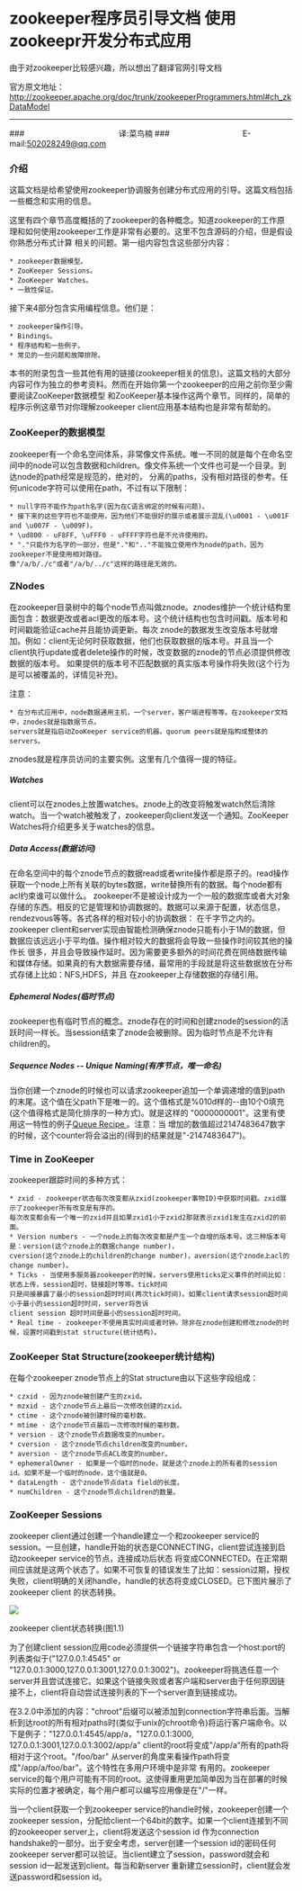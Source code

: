 zookeeper程序员引导文档 使用zookeepr开发分布式应用
===========================
由于对zookeeper比较感兴趣，所以想出了翻译官网引导文档

官方原文地址：http://zookeeper.apache.org/doc/trunk/zookeeperProgrammers.html#ch_zkDataModel
****

###　　　　　　　　　　　　译:菜鸟楠
###　　　　　　　　　 E-mail:502028249@qq.com

### 介绍

这篇文档是给希望使用zookeeper协调服务创建分布式应用的引导。这篇文档包括一些概念和实用的信息。

这里有四个章节高度概括的了zookeeper的各种概念。知道zookeeper的工作原理和如何使用zookeeper工作是非常有必要的。这里不包含源码的介绍，但是假设你熟悉分布式计算
相关的问题。第一组内容包含这些部分内容：

    * zookeeper数据模型。
    * ZooKeeper Sessions。
    * ZooKeeper Watches。
    * 一致性保证。

接下来4部分包含实用编程信息。他们是：

    * zookeeper操作引导。
    * Bindings。
    * 程序结构和一些例子。
    * 常见的一些问题和故障排除。

本书的附录包含一些其他有用的链接(zookeeper相关的信息)。这篇文档的大部分内容可作为独立的参考资料。然而在开始你第一个zookeeper的应用之前你至少需要阅读ZooKeeper数据模型
和ZooKeeper基本操作这两个章节。同样的，简单的程序示例这章节对你理解zookeeper client应用基本结构也是非常有帮助的。

### ZooKeeper的数据模型

zookeeper有一个命名空间体系，非常像文件系统。唯一不同的就是每个在命名空间中的node可以包含数据和children。像文件系统一个文件也可是一个目录。到达node的path经常是规范的，绝对的，
分离的paths，没有相对路径的参考。任何unicode字符可以使用在path，不过有以下限制：

    * null字符不能作为path名字(因为在C语言绑定的时候有问题)。
    * 接下来的这些字符也不能使用，因为他们不能很好的展示或者展示混乱(\u0001 - \u001F and \u007F - \u009F)。
    * \ud800 - uF8FF, \uFFF0 - uFFFF字符也是不允许使用的。
    * "."只能作为名字的一部分，但是"."和".."不能独立使用作为node的path，因为zookeeper不是使用相对路径。
    像"/a/b/./c"或者"/a/b/../c"这样的路径是无效的。

### ZNodes

在zookeeper目录树中的每个node节点叫做znode。znodes维护一个统计结构里面包含：数据更改或者acl更改的版本号。这个统计结构也包含时间戳。版本号和时间戳能验证cache并且能协调更新。每次
znode的数据发生改变版本号就增加。例如：client无论何时获取数据，他们也获取数据的版本号。并且当一个client执行update或者delete操作的时候，改变数据的znode的节点必须提供修改数据的版本号。
如果提供的版本号不匹配数据的真实版本号操作将失败(这个行为是可以被覆盖的，详情见补充)。

注意：

    * 在分布式应用中，node数据通用主机，一个server，客户端进程等等。在zookeeper文档中，znodes就是指数据节点。
    servers就是指启动ZooKeeper service的机器。quorum peers就是指构成整体的servers。

znodes就是程序员访问的主要实例。这里有几个值得一提的特征。

##### Watches

client可以在znodes上放置watches。znode上的改变将触发watch然后清除watch。当一个watch被触发了，zookeeper向client发送一个通知。ZooKeeper Watches将介绍更多关于watches的信息。

##### Data Access(数据访问)

在命名空间中的每个znode节点的数据read或者write操作都是原子的。read操作获取一个node上所有关联的bytes数据，write替换所有的数据。每个node都有acl约束谁可以做什么。
zookeeper不是被设计成为一个一般的数据库或者大对象存储的东西。相反的它是管理和协调数据的。数据可以来源于配置，状态信息，rendezvous等等。各式各样的相对较小的协调数据：
在千字节之内的。zookeeper client和server实现由智能检测确保znode只能有小于1M的数据，但数据应该远远小于平均值。操作相对较大的数据将会导致一些操作时间较其他的操作长
很多，并且会导致操作延时。因为需要更多额外的时间花费在网络数据传输和媒体存储。如果真的有大数据需要存储，最常用的手段就是将这些数据放在分布式存储上比如：NFS,HDFS，并且
在zookeeper上存储数据的存储引用。

##### Ephemeral Nodes(临时节点)

zookeeper也有临时节点的概念。znode存在的时间和创建znode的session的活跃时间一样长。当session结束了znode会被删除。因为临时节点是不允许有children的。

##### Sequence Nodes -- Unique Naming(有序节点，唯一命名)

当你创建一个znode的时候也可以请求zookeeper追加一个单调递增的值到path的末尾。这个值在父path下是唯一的。这个值格式是%010d样的--由10个0填充(这个值得格式是简化排序的一种方式)。就是这样的
"<path>0000000001"。这里有使用这一特性的例子[Queue Recipe ](http://zookeeper.apache.org/doc/trunk/recipes.html#sc_recipes_Queues "Queue Recipe ")。注意：当
增加的数值超过2147483647数字的时候，这个counter将会溢出的(得到的结果就是"<path>-2147483647")。

### Time in ZooKeeper

zookeeper跟踪时间的多种方式：

    * zxid - zookeeper状态每次改变都从zxid(zookeeper事物ID)中获取时间戳。zxid展示了zookeeper所有改变是有序的。
    每次改变都会有一个唯一的zxid并且如果zxid1小于zxid2那就表示zxid1发生在zxid2的前面。
    * Version numbers - 一个node上的每次改变都是产生一个自增的版本号。这三种版本号是：version(这个znode上的数据change number)，
    cversion(这个znode上的children的change number)，aversion(这个znode上acl的change number)。
    * Ticks - 当使用多服务器zookeeper的时候，servers使用ticks定义事件的时间比如：状态上传，session超时，链接超时等等。tick时间
    只是间接暴露了最小的session超时时间(两次tick时间)。如果client请求session超时间小于最小的session超时时间，server将告诉
    client session 超时时间是最小的session超时时间。
    * Real time - zookeeper不使用真实时间或者时钟。除非在znode创建和修改znode的时候，设置时间戳到stat structure(统计结构)。

### ZooKeeper Stat Structure(zookeeper统计结构)

在每个zookeeper znode节点上的Stat structure由以下这些字段组成：

    * czxid - 因为znode被创建产生的zxid。
    * mzxid - 这个znode节点上最后一次修改创建的zxid。
    * ctime - 这个znode被创建时候的毫秒数。
    * mtime - 这个znode节点最后一次修改时候的毫秒数。
    * version - 这个znode节点数据改变的number。
    * cversion - 这个znode节点children改变的number。
    * aversion - 这个znode节点ACL改变的number。
    * ephemeralOwner - 如果是一个临时的node，就是这个znode上的所有者的session id。如果不是一个临时的node，这个值就是0。
    * dataLength - 这个znode节点data field的长度。
    * numChildren - 这个znode节点children的数量。

### ZooKeeper Sessions

zookeeper client通过创建一个handle建立一个和zookeeper service的session。一旦创建，handle开始的状态是CONNECTING，client尝试连接到启动zookeeper service的节点，连接成功后状态
将变成CONNECTED。在正常期间应该就是这两个状态了。如果不可恢复的错误发生了比如：session过期，授权失败，client明确的关闭handle，handle的状态将变成CLOSED。已下图片展示了zookeeper client
的状态转换。

![](https://github.com/zhaoguangnan/zookeeper-document-translate/blob/master/images/F1-1.png)

zookeeper client状态转换(图1.1)

为了创建client session应用code必须提供一个链接字符串包含一个host:port的列表类似于("127.0.0.1:4545" or "127.0.0.1:3000,127.0.0.1:3001,127.0.0.1:3002")。zookeeper将挑选任意一个
server并且尝试连接它。如果这个链接失败或者客户端和server由于任何原因链接不上，client将自动尝试连接列表的下一个server直到链接成功。

在3.2.0中添加的内容："chroot"后缀可以被添加到connection字符串后面。当解析到达root的所有相对paths时(类似于unix的chroot命令)将运行客户端命令。以下是例子："127.0.0.1:4545/app/a，"127.0.0.1:3000,
127.0.0.1:3001,127.0.0.1:3002/app/a" client的root将变成"/app/a"所有的path将相对于这个root。"/foo/bar" 从server的角度来看操作path将变成"/app/a/foo/bar"。这个特性在多用户环境中是非常
有用的。zookeeper service的每个用户可能有不同的root。这使得重用更加简单因为当在部署的时候实际的位置才被确定，每个用户都可以编写应用像是在"/"一样。

当一个client获取一个到zookeeper service的handle时候，zookeeper创建一个zookeeper session，分配给client一个64bit的数字。如果一个client连接到不同的zookeeoper server上，client将发送这个session id
作为connection handshake的一部分。出于安全考虑，server创建一个session id的密码任何zookeeper server都可以验证。当client建立了session，password就会和session id一起发送到client。每当和新server
重新建立session时，client就会发送password和session id。